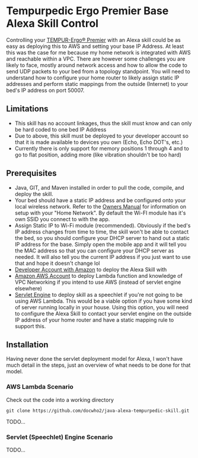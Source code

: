 # Tempurpedic Ergo Premier Base Alexa Skill Control

Controlling your [TEMPUR-Ergo® Premier](https://www.tempurpedic.com/bases-and-foundations/tempur-ergo-premier/) with an Alexa skill could be as
easy as deploying this to AWS and setting your base IP Address.  At least this was the case for me because my home network is integrated with AWS
and reachable within a VPC.
There are however some challenges you are likely to face, mostly around network access and how to allow the code to send UDP packets to your bed
from a topology standpoint.  You will need to understand how to configure your home router to likely assign static IP addresses and perform static
mappings from the outside (Internet) to your bed's IP address on port 50007.

## Limitations

* This skill has no account linkages, thus the skill must know and can only be hard coded to one bed IP Address
* Due to above, this skill must be deployed to your developer account so that it is made available to devices you own (Echo, Echo DOT's, etc.) 
* Currently there is only support for memory positions 1 through 4 and to go to flat position, adding more (like vibration shouldn't be too hard)

## Prerequisites
* Java, GIT, and Maven installed in order to pull the code, compile, and deploy the skill.
* Your bed should have a static IP address and be configured onto your local wireless network. 
Refer to the [Owners Manual](https://www.tempurpedic.com/documents/9/Tempur_Ergo_Premier_Owners_Manual.pdf) for information on setup with your
"Home Network".  By default the Wi-FI module has it's own SSID you connect to with the app.
* Assign Static IP to Wi-Fi module (recommended).  Obviously if the bed's IP address changes from time to time, the skill won't be able to contact
the bed, so you should configure your DHCP server to hand out a static IP address for the base.  Simply open the mobile app and it will tell you the
MAC address so that you can configure your DHCP server as needed.  It will also tell you the current IP address if you just want to use that and hope
it doesn't change lol
* [Developer Account with Amazon](https://developer.amazon.com) to deploy the Alexa Skill with
* [Amazon AWS Account](https://aws.amazon.com) to deploy Lambda function and knowledge of VPC Networking if you intend to use AWS (instead of servlet engine elsewhere)
* [Servlet Engine](http://www.servlets.com/engines/) to deploy skill as a speechlet if you're not going to be using AWS Lambda.  This would be a viable
option if you have some kind of server running locally in your house.  Using this option, you will need to configure the Alexa Skill to contact your
servlet engine on the outside IP address of your home router and have a static mapping rule to support this.


## Installation

Having never done the servlet deployment model for Alexa, I won't have much detail in the steps, just an overview of what needs to be done for that model.

### AWS Lambda Scenario

Check out the code into a working directory
```
git clone https://github.com/docwho2/java-alexa-tempurpedic-skill.git 
```
TODO...

### Servlet (Speechlet) Engine Scenario

TODO...